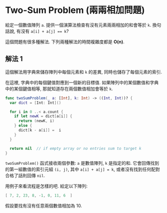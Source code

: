 # Two-Sum Problem (兩兩相加問題)

<!--
You're given an array `a` with numbers. Write an algorithm that checks if there are any two entries in the array that add up to a given number `k`. In other words, is there any `a[i] + a[j] == k`?

There are a variety of solutions to this problem (some better than others). The following solutions both run in **O(n)** time.
-->

給定一個數值陣列 `a`. 提供一個演算法檢查有沒有元素兩兩相加的和會等於 `k`. 換句話說, 有沒有 `a[i] + a[j] == k`?

這個問題有很多種解法. 下列兩種解法的時間複雜度都是 **O(n)**.

<!--
# Solution 1

This solution uses a dictionary to store differences between each element in the array and the sum `k` that we're looking for. The dictionary also stores the indices of each element.

With this approach, each key in the dictionary corresponds to a new target value. If one of the successive numbers from the array is equal to one of the dictionary's keys, then we know there exist two numbers that sum to `k`.
-->

## 解法 1

這個解法用字典來儲存陣列中每個元素和 `k` 的差異, 同時也儲存了每個元素的索引.

在這裡, 字典中的每個鍵值對應到一個新的目標值. 如果陣列中的某個數值和字典中的某個鍵值相等, 那就知道存在兩個數值相加會等於 `k`.

```swift
func twoSumProblem(_ a: [Int], k: Int) -> ((Int, Int))? {
  var dict = [Int: Int]()

  for i in 0 ..< a.count {
    if let newK = dict[a[i]] {
      return (newK, i)
    } else {
      dict[k - a[i]] =  i
    }
  }

  return nil  // if empty array or no entries sum to target k
}
```

<!--
The `twoSumProblem()` function takes two parameters: the array `a` with the numbers, and `k`, the sum we're looking for. It returns the first set of indices `(i, j)` where `a[i] + a[j] == k`, or `nil` if no two numbers add up to `k`.

Let's take a look at an example and run through the algorithm to see how it works. Given is the array:
-->

`twoSumProblem()` 函式接收兩個參數: `a` 是數值陣列, `k` 是指定的和. 它會回傳找到的第一組數值的索引元組 `(i, j)`, 其中 `a[i] + a[j] = k`, 或者沒有找到任何配對合格了話則回傳 `nil`.

用例子來看流程是怎樣的吧. 給定以下陣列:

```swift
[ 7, 2, 23, 8, -1, 0, 11, 6  ]
```

<!--
Let's find out if there exist two entries whose sum is equal to 10.

Initially, our dictionary is empty. We begin looping through each element:

- **i = 0**: Is `7` in the dictionary? No. We add the difference between the target `k` and the current number to the dictionary. The difference is `10 - 7 = 3`, so the dictionary key is `3`. The value for that key is the current index, `0`. The dictionary now looks like this:
-->

假設要找有沒有任意兩個數值相加為 10.

初始時, 字典是空的. 走訪每個陣列元素:

- **i = 0**: `7` 有在字典中嗎? 沒有. 把它和 `k` 的差加入到字典中. `10 - 7 = 3`, 所以字典的鍵值是 `3`. 對應的內容直視該元素的索引, 也就是 `0`. 這時候字典像這樣:

```swift
[ 3: 0 ]
```
<!--
- **i = 1:** Is `2` in the dictionary? No. Let's do as above and add the difference (`10 - 2 = 8`) and the array index (`1`). The dictionary is:
-->

- **i = 1**: `2` 有在字典中嗎? 沒有. 像上一步那樣來處理, 把差 (`10 - 2 = 8`) 和元素索引 (`1`) 放到字典裡:

```swift
[ 3: 0, 8: 1 ]
```
<!--
- **i = 2:** Is `23` in the dictionary? No. Again, we add it to the dictionary. The difference is `10 - 23 = -13` and the index is `2`:
-->

- **i = 2**: `23` 在字典中嗎? 沒有. 再一次, 差是 `10 - 23 = -13`, 元素索引是 `2`:

```swift
[ 3: 0, 8: 1, -13: 2 ]
```

<!--
- **i = 3:** Is `8` in the dictionary? Yes! That means that we have found a pair of entries that sum to our target. Namely the current number `8` and `array[dict[8]]` because `dict[8] = 1`, `array[1] = 2`, and `8 + 2 = 10`. Therefore, we return the corresponding indices of these numbers. For `8` that is the current loop index, `3`. For `2` that is `dict[8]` or `1`. The tuple we return is `(1, 3)`.

The given array actually has multiple solutions: `(1, 3)` and `(4, 6)`. However, only the first solution is returned.

The running time of this algorithm is **O(n)** because it potentially may need to look at all array elements. It also requires **O(n)** additional storage space for the dictionary.
-->

- **i = 3**: `8` 在字典中嗎? 有耶! 表示我們找到了一組配對和起來是 10 了. 因為現在的數值是 `8`, 和 `array[dict[8]]`, 而 `dict[8] = 1`, `array[1] = 2`, `8 + 2 = 10`. 因此我們回傳這兩個數值的索引, 以 `8` 來說剛好是當前回權的索引, `3`. 而 `2` 是由 `dict[8]` 來的, 也就是 `1`. 所以回傳的元組是 `(1, 3)`.

雖然說給定的陣列實際上有不只一個解: `(1, 3)` 和 `(4, 6)`. 無論如何, 只有第一個解會被回傳.

這個演算法的時間複雜度是 **O(n)**, 因為他有可能會走訪陣列所有的元素. 而它也需要增加給字典 **O(n)** 的儲存空間.

<!--
# Solution 2

**Note**: This particular algorithm requires that the array is sorted, so if the array isn't sorted yet (usually it won't be), you need to sort it first. The time complexity of the algorithm itself is **O(n)** and, unlike the previous solution, it does not require extra storage. Of course, if you have to sort first, the total time complexity becomes **O(n log n)**. Slightly worse but still quite acceptable.

Here is the code in Swift:
-->

## 解法 2

**注意:** 這個演算法需要陣列是有序狀態的, 所以如果陣列尚未排序 (通常呢, 是不會排序的), 你會需要先做排序操作. 這個演算法本身的時間複雜度是 **O(n)**, 不過跟上一個不同的事, 它不需要增加儲存空間. 當然, 如果要把排序的時間算進去, 那整個動作的時間複雜度就會是 **O(n log n)**. 比較糟但還可以接受.

程式碼:

```swift
func twoSumProblem(_ a: [Int], k: Int) -> ((Int, Int))? {
  var i = 0
  var j = a.count - 1

  while i < j {
    let sum = a[i] + a[j]
    if sum == k {
      return (i, j)
    } else if sum < k {
      i += 1
    } else {
      j -= 1
    }
  }
  return nil
}
```

<!--
As in the first solution, the `twoSumProblem()` function takes as parameters the array `a` with the numbers and `k`, the sum we're looking for. If there are two numbers that add up to `k`, the function returns a tuple containing their array indices. If not, it returns `nil`. The main difference is that `a` is assumed to be sorted.

To test it, copy the code into a playground and add the following:
-->

在解法 1 中,

```swift
let a = [2, 3, 4, 4, 7, 8, 9, 10, 12, 14, 21, 22, 100]
if let (i, j) = twoSumProblem(a, k: 33) {
  a[i] + a[j]  // 33
}
```

This returns the tuple `(8, 10)` because `a[8] = 12` and `a[10] = 21`, and together they add up to `33`.

So how does this algorithm work? It takes advantage of the array being sorted. That's true for many algorithms, by the way. If you first sort the data, it's often easier to perform your calculations.

In the example, the sorted array is:

	[ 2, 3, 4, 4, 7, 8, 9, 10, 12, 14, 21, 22, 100 ]

The algorithm uses the two variables `i` and `j` to point to the beginning and end of the array, respectively. Then it increments `i` and decrements `j` until the two meet. While it's doing this, it checks whether `a[i]` and `a[j]` add up to `k`.

Let's step through this. Initially, we have:

	[ 2, 3, 4, 4, 7, 8, 9, 10, 12, 14, 21, 22, 100 ]
      i                                        j

The sum of these two is `2 + 100 = 102`. That's obviously too much, since `k = 33` in this example. There is no way that `100` will ever be part of the answer, so decrement `j`.

We have:

	[ 2, 3, 4, 4, 7, 8, 9, 10, 12, 14, 21, 22, 100 ]
      i                                    j

The sum is `2 + 22 = 24`. Now the sum is too small. We can safely conclude at this point that the number `2` will never be part of the answer. The largest number on the right is `22`, so we at least need `11` on the left to make `33`. Anything less than `11` is not going to cut it. (This is why we sorted the array!)

So, `2` is out and we increment `i` to look at the next small number.

	[ 2, 3, 4, 4, 7, 8, 9, 10, 12, 14, 21, 22, 100 ]
         i                                 j

The sum is `3 + 22 = 25`. Still too small, so increment `i` again.

	[ 2, 3, 4, 4, 7, 8, 9, 10, 12, 14, 21, 22, 100 ]
            i                              j

In fact, we have to increment `i` a few more times, until we get to `12`:

	[ 2, 3, 4, 4, 7, 8, 9, 10, 12, 14, 21, 22, 100 ]
                               i           j

Now the sum is `12 + 22 = 34`. It's too high, which means we need to decrement `j`. This gives:

	[ 2, 3, 4, 4, 7, 8, 9, 10, 12, 14, 21, 22, 100 ]
                               i       j

And finally, we have the answer: `12 + 21 = 33`. Yay!

It's possible, of course, that there are no values for `a[i] + a[j]` that sum to `k`. In that case, eventually `i` and `j` will point at the same number. Then we can conclude that no answer exists and we return `nil`.

I'm quite enamored by this little algorithm. It shows that with some basic preprocessing on the input data -- sorting it from low to high -- you can turn a tricky problem into a very simple and beautiful algorithm.

*Written for Swift Algorithm Club by Matthijs Hollemans and Daniel Speiser*
